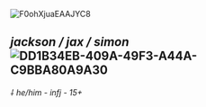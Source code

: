 
![F0ohXjuaEAAJYC8](https://github.com/maskedjax/maskedjax/assets/142455317/a3076ebe-12ba-4c64-84d4-44e4f8f5f4a4)


## ***jackson / jax / simon*** ![DD1B34EB-409A-49F3-A44A-C9BBA80A9A30](https://github.com/soapschair/soapschair/assets/142455317/a0fc18b9-5f72-4200-a6d8-ffa607c36b40)




*⸸ he/him - infj - 15+*
